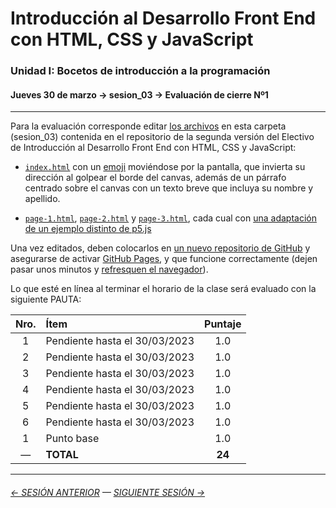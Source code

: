 # Introducción al Desarrollo Front End con HTML, CSS y JavaScript

### Unidad I: Bocetos de introducción a la programación

#### Jueves 30 de marzo → sesion_03 → Evaluación de cierre Nº1

- - - - - - - - 

Para la evaluación corresponde editar [los archivos](https://profesorfaco.github.io/front-2023-1/sesion_03/) en esta carpeta (sesion_03) contenida en el repositorio de la segunda versión del Electivo de Introducción al Desarrollo Front End con HTML, CSS y JavaScript:

- [`index.html`](https://github.com/profesorfaco/front-2023-1/blob/main/sesion_03/index.html) con un [emoji](https://www.w3schools.com/charsets/ref_emoji.asp) moviéndose por la pantalla, que invierta su dirección al golpear el borde del canvas, además de un párrafo centrado sobre el canvas con un texto breve que incluya su nombre y apellido.
 
- [`page-1.html`](https://github.com/profesorfaco/front-2023-1/blob/main/sesion_03/page_1.html), [`page-2.html`](https://github.com/profesorfaco/front-2023-1/blob/main/sesion_03/page_2.html) y [`page-3.html`](https://github.com/profesorfaco/front-2023-1/blob/main/sesion_03/page_3.html), cada cual con [una adaptación de un ejemplo distinto de p5.js](https://p5js.org/es/examples/) 

Una vez editados, deben colocarlos en [un nuevo repositorio de GitHub](https://docs.github.com/es/get-started/quickstart/create-a-repo) y asegurarse de activar [GitHub Pages](https://docs.github.com/es/pages/getting-started-with-github-pages/creating-a-github-pages-site), y que funcione correctamente (dejen pasar unos minutos y [refresquen el navegador](https://www.elespanol.com/omicrono/software/20180428/metodo-recargar-webs-no-conoces-solucionara-problemas/303220419_0.html)).

Lo que esté en línea al terminar el horario de la clase será evaluado con la siguiente PAUTA:

| Nro. | Ítem | Puntaje |
|:----:|:------------|:-------:|
| 1 | Pendiente hasta el 30/03/2023 | 1.0 |
| 2 | Pendiente hasta el 30/03/2023 | 1.0 |
| 3 | Pendiente hasta el 30/03/2023 | 1.0 |
| 4 | Pendiente hasta el 30/03/2023 | 1.0 |
| 5 | Pendiente hasta el 30/03/2023 | 1.0 |
| 6 | Pendiente hasta el 30/03/2023 | 1.0 |
| 1 | Punto base | 1.0  |
| —  | **TOTAL** | **24** |
								
								
- - - - - - -

###### [← SESIÓN ANTERIOR](https://github.com/profesorfaco/front-2023-1/tree/main/sesion_02) — [SIGUIENTE SESIÓN →](https://github.com/profesorfaco/front-2023-1/tree/main/sesion_04)
